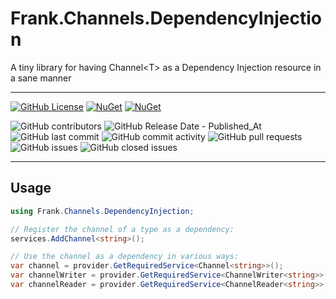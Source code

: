 # Frank.Channels.DependencyInjection
A tiny library for having Channel&lt;T> as a Dependency Injection resource in a sane manner

___
[![GitHub License](https://img.shields.io/github/license/frankhaugen/Frank.Channels.DependencyInjection)](LICENSE)
[![NuGet](https://img.shields.io/nuget/v/Frank.Channels.DependencyInjection.svg)](https://www.nuget.org/packages/Frank.Channels.DependencyInjection)
[![NuGet](https://img.shields.io/nuget/dt/Frank.Channels.DependencyInjection.svg)](https://www.nuget.org/packages/Frank.Channels.DependencyInjection)

![GitHub contributors](https://img.shields.io/github/contributors/frankhaugen/Frank.Channels.DependencyInjection)
![GitHub Release Date - Published_At](https://img.shields.io/github/release-date/frankhaugen/Frank.Channels.DependencyInjection)
![GitHub last commit](https://img.shields.io/github/last-commit/frankhaugen/Frank.Channels.DependencyInjection)
![GitHub commit activity](https://img.shields.io/github/commit-activity/m/frankhaugen/Frank.Channels.DependencyInjection)
![GitHub pull requests](https://img.shields.io/github/issues-pr/frankhaugen/Frank.Channels.DependencyInjection)
![GitHub issues](https://img.shields.io/github/issues/frankhaugen/Frank.Channels.DependencyInjection)
![GitHub closed issues](https://img.shields.io/github/issues-closed/frankhaugen/Frank.Channels.DependencyInjection)
___

## Usage

```csharp
using Frank.Channels.DependencyInjection;

// Register the channel of a type as a dependency:
services.AddChannel<string>();

// Use the channel as a dependency in various ways:
var channel = provider.GetRequiredService<Channel<string>>();
var channelWriter = provider.GetRequiredService<ChannelWriter<string>>();
var channelReader = provider.GetRequiredService<ChannelReader<string>>();
```